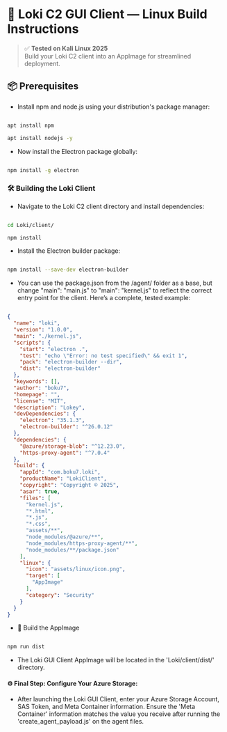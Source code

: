 # 🐧 Loki C2 GUI Client — Linux Build Instructions

> ✅ **Tested on Kali Linux 2025**  
> Build your Loki C2 client into an AppImage for streamlined deployment.

## 📦 Prerequisites

- Install npm and node.js using your distribution's package manager:

```bash

apt install npm

apt install nodejs -y

```

- Now install the Electron package globally:

```bash

npm install -g electron

```

### 🛠️ Building the Loki Client

- Navigate to the Loki C2 client directory and install dependencies:

```bash

cd Loki/client/

npm install

```

- Install the Electron builder package:

```bash

npm install --save-dev electron-builder

```

- You can use the package.json from the /agent/ folder as a base, but change "main": "main.js" to "main": "kernel.js" to reflect the correct entry point for the client. Here’s a complete, tested example:

```json

{
  "name": "loki",
  "version": "1.0.0",
  "main": "./kernel.js",
  "scripts": {
    "start": "electron .",
    "test": "echo \"Error: no test specified\" && exit 1",
    "pack": "electron-builder --dir",
    "dist": "electron-builder"
  },
  "keywords": [],
  "author": "boku7",
  "homepage": "",
  "license": "MIT",
  "description": "Lokey",
  "devDependencies": {
    "electron": "35.1.3",
    "electron-builder": "^26.0.12"
  },
  "dependencies": {
    "@azure/storage-blob": "^12.23.0",
    "https-proxy-agent": "^7.0.4"
  },
  "build": {
    "appId": "com.boku7.loki",
    "productName": "LokiClient",
    "copyright": "Copyright © 2025",
    "asar": true,
    "files": [
      "kernel.js",
      "*.html",
      "*.js",
      "*.css",
      "assets/**",
      "node_modules/@azure/**",
      "node_modules/https-proxy-agent/**",
      "node_modules/**/package.json"
    ],
    "linux": {
      "icon": "assets/linux/icon.png",
      "target": [
        "AppImage"
      ],
      "category": "Security"
    }
  }
}

```

- 🚀 Build the AppImage

```bash

npm run dist

```

- The Loki GUI Client AppImage will be located in the 'Loki/client/dist/' directory. 

#### ⚙️ Final Step: Configure Your Azure Storage:

- After launching the Loki GUI Client, enter your Azure Storage Account, SAS Token, and Meta Container information. Ensure the 'Meta Container' information matches the value you receive after running the 'create_agent_payload.js' on the agent files.